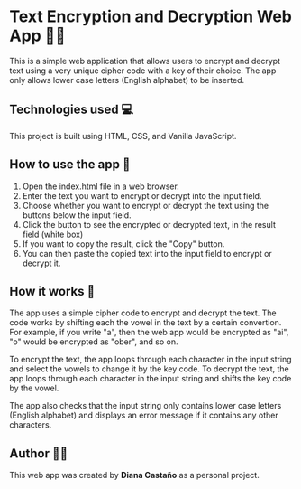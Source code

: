 # Text Encryption and Decryption Web App 😶‍🌫️
This is a simple web application that allows users to encrypt and decrypt text using a very unique cipher code with a key of their choice. The app only allows lower case letters (English alphabet) to be inserted.

## Technologies used 💻
This project is built using HTML, CSS, and Vanilla JavaScript.

## How to use the app 👀
1. Open the index.html file in a web browser.
2. Enter the text you want to encrypt or decrypt into the input field.
3. Choose whether you want to encrypt or decrypt the text using the buttons below the input field.
4. Click the button to see the encrypted or decrypted text, in the result field (white box)
5. If you want to copy the result, click the "Copy" button.
6. You can then paste the copied text into the input field to encrypt or decrypt it.

## How it works 🤔
The app uses a simple cipher code to encrypt and decrypt the text. The code works by shifting each the vowel in the text by a certain convertion. For example, if you write "a", then the web app would be encrypted as "ai", "o" would be encrypted as "ober", and so on.

To encrypt the text, the app loops through each character in the input string and select the vowels to change it by the key code. To decrypt the text, the app loops through each character in the input string and shifts the key code by the vowel.

The app also checks that the input string only contains lower case letters (English alphabet) and displays an error message if it contains any other characters.

## Author 🧙‍♀️
This web app was created by **Diana Castaño** as a personal project.